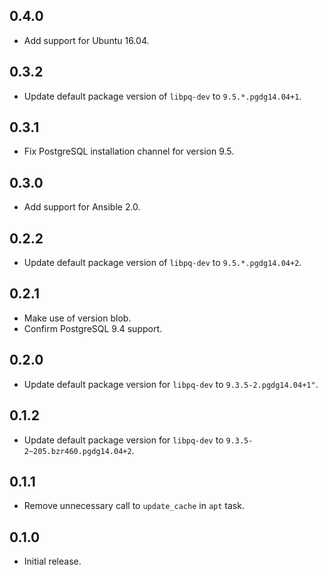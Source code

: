 ## 0.4.0

- Add support for Ubuntu 16.04.

## 0.3.2

- Update default package version of `libpq-dev` to `9.5.*.pgdg14.04+1`.

## 0.3.1

- Fix PostgreSQL installation channel for version 9.5.

## 0.3.0

- Add support for Ansible 2.0.

## 0.2.2

- Update default package version of `libpq-dev` to `9.5.*.pgdg14.04+2`.

## 0.2.1

- Make use of version blob.
- Confirm PostgreSQL 9.4 support.

## 0.2.0

- Update default package version for `libpq-dev` to `9.3.5-2.pgdg14.04+1"`.

## 0.1.2

- Update default package version for `libpq-dev` to `9.3.5-2~205.bzr460.pgdg14.04+2`.

## 0.1.1

- Remove unnecessary call to `update_cache` in `apt` task.

## 0.1.0

- Initial release.
